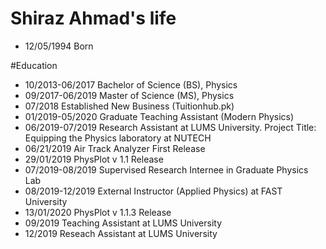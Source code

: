 Shiraz Ahmad's life
===============

- 12/05/1994 Born

#Education

- 10/2013-06/2017 Bachelor of Science (BS), Physics
- 09/2017-06/2019 Master of Science (MS), Physics
- 07/2018 Established New Business (Tuitionhub.pk)
- 01/2019-05/2020 Graduate Teaching Assistant (Modern Physics)
- 06/2019-07/2019 Research Assistant at LUMS University. Project Title: Equipping the Physics laboratory at NUTECH
- 06/21/2019 Air Track Analyzer First Release
- 29/01/2019 PhysPlot v 1.1 Release
- 07/2019-08/2019 Supervised Research Internee in Graduate Physics Lab
- 08/2019-12/2019 External Instructor (Applied Physics) at FAST University
- 13/01/2020 PhysPlot v 1.1.3 Release
- 09/2019 Teaching Assistant at LUMS University
- 12/2019 Reseach Assistant at LUMS University
